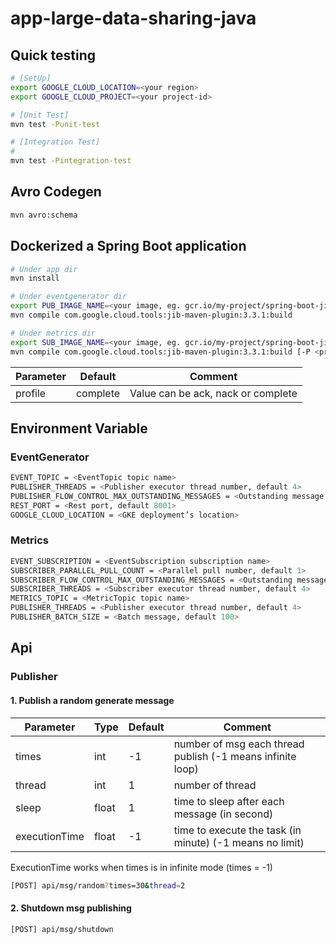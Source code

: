 # app-large-data-sharing-java

## Quick testing
```bash
# [SetUp]
export GOOGLE_CLOUD_LOCATION=<your region>
export GOOGLE_CLOUD_PROJECT=<your project-id>

# [Unit Test]
mvn test -Punit-test

# [Integration Test]
#
mvn test -Pintegration-test
```

## Avro Codegen
```bash
mvn avro:schema
```

## Dockerized a Spring Boot application
```bash
# Under app dir
mvn install

# Under eventgenerator dir
export PUB_IMAGE_NAME=<your image, eg. gcr.io/my-project/spring-boot-jib>
mvn compile com.google.cloud.tools:jib-maven-plugin:3.3.1:build

# Under metrics dir
export SUB_IMAGE_NAME=<your image, eg. gcr.io/my-project/spring-boot-jib>
mvn compile com.google.cloud.tools:jib-maven-plugin:3.3.1:build [-P <profile>]
```

| Parameter | Default  | Comment                            | 
|-----------|----------|------------------------------------|
| profile   | complete | Value can be ack, nack or complete | 


## Environment Variable
### EventGenerator
```bash
EVENT_TOPIC = <EventTopic topic name>
PUBLISHER_THREADS = <Publisher executor thread number, default 4>
PUBLISHER_FLOW_CONTROL_MAX_OUTSTANDING_MESSAGES = <Outstanding message number, default 100>
REST_PORT = <Rest port, default 8001>
GOOGLE_CLOUD_LOCATION = <GKE deployment’s location>
```

### Metrics
```bash
EVENT_SUBSCRIPTION = <EventSubscription subscription name>
SUBSCRIBER_PARALLEL_PULL_COUNT = <Parallel pull number, default 1>
SUBSCRIBER_FLOW_CONTROL_MAX_OUTSTANDING_MESSAGES = <Outstanding message number, default 100>
SUBSCRIBER_THREADS = <Subscriber executor thread number, default 4>
METRICS_TOPIC = <MetricTopic topic name>
PUBLISHER_THREADS = <Publisher executor thread number, default 4>
PUBLISHER_BATCH_SIZE = <Batch message, default 100>
```

## Api
### Publisher
#### 1. Publish a random generate message
| Parameter     | Type  | Default | Comment                                                    |
|---------------|-------|---------|------------------------------------------------------------|
| times         | int   | -1      | number of msg each thread publish (-1 means infinite loop) |
| thread        | int   | 1       | number of thread                                           |
| sleep         | float | 1       | time to sleep after each message (in second)               |
| executionTime | float | -1      | time to execute the task (in minute) (-1 means no limit)   |

ExecutionTime works when times is in infinite mode (times = -1) 
```bash
[POST] api/msg/random?times=30&thread=2
```

#### 2. Shutdown msg publishing

```bash
[POST] api/msg/shutdown
```
